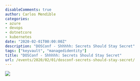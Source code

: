 ```yaml
---
disableComments: true
author: Carlos Mendible
categories:
- azure
- devops
- dotnetcore
- kubernetes
date: "2020-02-01T00:00:00Z"
description: "DOSConf - Shhhhh: Secrets Should Stay Secret"
tags: ["keyvault", "managedidentity"]
title: "DOSConf - Shhhhh: Secrets Should Stay Secret"
url: /events/2020/02/01/dosconf-secrets-should-stay-secret/
---
```


![](/assets/img/events/2020-02-dosconf-secrets.jfif)